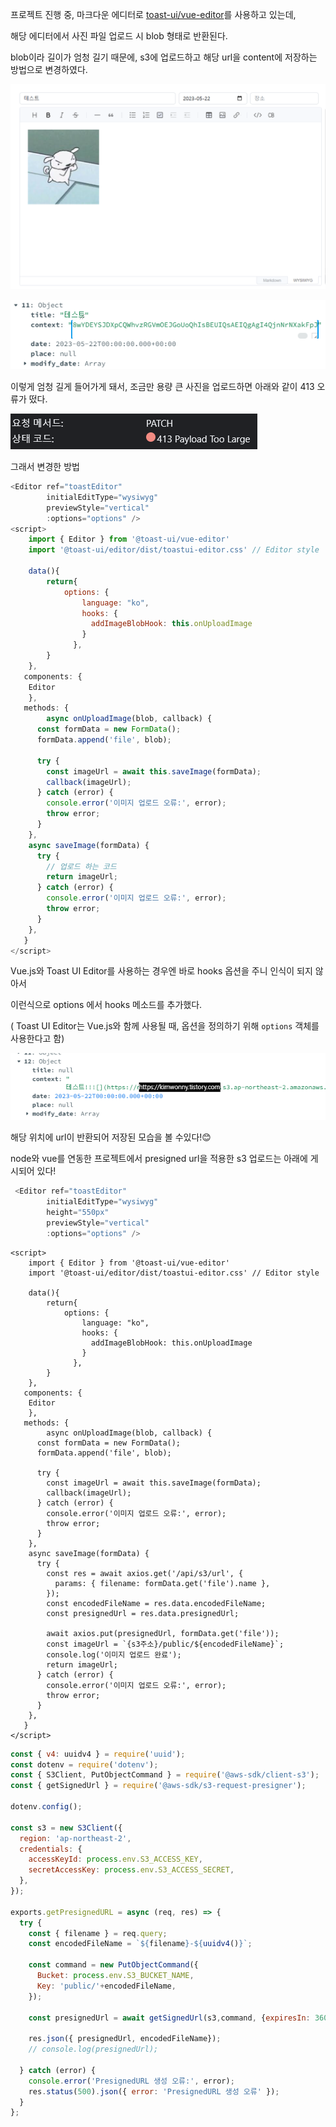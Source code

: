 프로젝트 진행 중, 마크다운 에디터로 [toast-ui/vue-editor](https://ui.toast.com/tui-editor)를 사용하고 있는데,

해당 에디터에서 사진 파일 업로드 시 blob 형태로 반환된다.

blob이라 길이가 엄청 길기 때문에, s3에 업로드하고 해당 url을 content에 저장하는 방법으로 변경하였다.



![img](./assets/img.png)

![img](./assets/img-1684748170521-30.png)

이렇게 엄청 길게 들어가게 돼서, 조금만 용량 큰 사진을 업로드하면 아래와 같이 413 오류가 떴다.

![img](./assets/img-1684748170521-31.png)



그래서 변경한 방법

```javascript
<Editor ref="toastEditor" 
        initialEditType="wysiwyg" 
        previewStyle="vertical"
        :options="options" />
<script>
    import { Editor } from '@toast-ui/vue-editor'
	import '@toast-ui/editor/dist/toastui-editor.css' // Editor style
    
    data(){
        return{
            options: {
                language: "ko",
                hooks: {
                  addImageBlobHook: this.onUploadImage
                }
              },
        }
    },
   components: {
    Editor
  	},
   methods: {
        async onUploadImage(blob, callback) {
      const formData = new FormData();
      formData.append('file', blob);

      try {
        const imageUrl = await this.saveImage(formData);
        callback(imageUrl);
      } catch (error) {
        console.error('이미지 업로드 오류:', error);
        throw error;
      }
    },
    async saveImage(formData) {
      try {
		// 업로드 하는 코드
        return imageUrl;
      } catch (error) {
        console.error('이미지 업로드 오류:', error);
        throw error;
      }
    },
   }
</script>
```

Vue.js와 Toast UI Editor를 사용하는 경우엔 바로 hooks 옵션을 주니 인식이 되지 않아서

이런식으로 options 에서 hooks 메소드를 추가했다.

( Toast UI Editor는 Vue.js와 함께 사용될 때, 옵션을 정의하기 위해 `options` 객체를 사용한다고 함)

 



![img](./assets/img-1684748170521-32.png)



해당 위치에 url이 반환되어 저장된 모습을 볼 수있다!😊

 

node와 vue를 연동한 프로젝트에서 presigned url을 적용한 s3 업로드는 아래에 게시되어 있다!



```js
 <Editor ref="toastEditor" 
        initialEditType="wysiwyg" 
        height="550px" 
        previewStyle="vertical"
        :options="options" />
```

```vue
<script>
    import { Editor } from '@toast-ui/vue-editor'
	import '@toast-ui/editor/dist/toastui-editor.css' // Editor style
    
    data(){
        return{
            options: {
                language: "ko",
                hooks: {
                  addImageBlobHook: this.onUploadImage
                }
              },
        }
    },
   components: {
    Editor
  	},
   methods: {
        async onUploadImage(blob, callback) {
      const formData = new FormData();
      formData.append('file', blob);

      try {
        const imageUrl = await this.saveImage(formData);
        callback(imageUrl);
      } catch (error) {
        console.error('이미지 업로드 오류:', error);
        throw error;
      }
    },
    async saveImage(formData) {
      try {
        const res = await axios.get('/api/s3/url', {
          params: { filename: formData.get('file').name },
        });
        const encodedFileName = res.data.encodedFileName;
        const presignedUrl = res.data.presignedUrl;

        await axios.put(presignedUrl, formData.get('file'));
        const imageUrl = `{s3주소}/public/${encodedFileName}`;
        console.log('이미지 업로드 완료');
        return imageUrl;
      } catch (error) {
        console.error('이미지 업로드 오류:', error);
        throw error;
      }
    },
   }
</script>
```

```js
const { v4: uuidv4 } = require('uuid');
const dotenv = require('dotenv');
const { S3Client, PutObjectCommand } = require('@aws-sdk/client-s3');
const { getSignedUrl } = require('@aws-sdk/s3-request-presigner');

dotenv.config();

const s3 = new S3Client({
  region: 'ap-northeast-2',
  credentials: {
    accessKeyId: process.env.S3_ACCESS_KEY,
    secretAccessKey: process.env.S3_ACCESS_SECRET,
  },
});

exports.getPresignedURL = async (req, res) => {
  try {
    const { filename } = req.query;
    const encodedFileName = `${filename}-${uuidv4()}`;

    const command = new PutObjectCommand({
      Bucket: process.env.S3_BUCKET_NAME,
      Key: 'public/'+encodedFileName,
    });

    const presignedUrl = await getSignedUrl(s3,command, {expiresIn: 3600});

    res.json({ presignedUrl, encodedFileName});
    // console.log(presignedUrl);

  } catch (error) {
    console.error('PresignedURL 생성 오류:', error);
    res.status(500).json({ error: 'PresignedURL 생성 오류' });
  }
};

```

